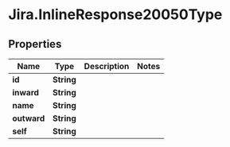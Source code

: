 # Jira.InlineResponse20050Type

## Properties

Name | Type | Description | Notes
------------ | ------------- | ------------- | -------------
**id** | **String** |  | 
**inward** | **String** |  | 
**name** | **String** |  | 
**outward** | **String** |  | 
**self** | **String** |  | 


